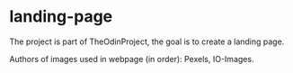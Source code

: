 # landing-page
The project is part of TheOdinProject, the goal is to create a landing page.

Authors of images used in webpage (in order): Pexels, IO-Images.